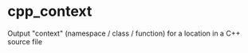 cpp_context
===========

Output "context" (namespace / class / function) for a location in a C++ source file
